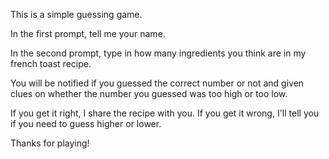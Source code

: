This is a simple guessing game.

In the first prompt, tell me your name.

In the second prompt, type in how many ingredients you think are in my french toast recipe.

You will be notified if you guessed the correct number or not and given clues on whether the number you guessed was too high or too low.

If you get it right, I share the recipe with you. If you get it wrong, I'll tell you if you need to guess higher or lower.

Thanks for playing!
